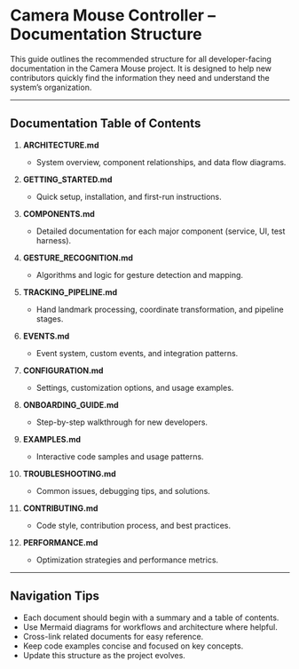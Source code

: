 # Camera Mouse Controller – Documentation Structure

This guide outlines the recommended structure for all developer-facing documentation in the Camera Mouse project. It is designed to help new contributors quickly find the information they need and understand the system’s organization.

---

## Documentation Table of Contents

1. **ARCHITECTURE.md**  
   - System overview, component relationships, and data flow diagrams.

2. **GETTING_STARTED.md**  
   - Quick setup, installation, and first-run instructions.

3. **COMPONENTS.md**  
   - Detailed documentation for each major component (service, UI, test harness).

4. **GESTURE_RECOGNITION.md**  
   - Algorithms and logic for gesture detection and mapping.

5. **TRACKING_PIPELINE.md**  
   - Hand landmark processing, coordinate transformation, and pipeline stages.

6. **EVENTS.md**  
   - Event system, custom events, and integration patterns.

7. **CONFIGURATION.md**  
   - Settings, customization options, and usage examples.

8. **ONBOARDING_GUIDE.md**  
   - Step-by-step walkthrough for new developers.

9. **EXAMPLES.md**  
   - Interactive code samples and usage patterns.

10. **TROUBLESHOOTING.md**  
    - Common issues, debugging tips, and solutions.

11. **CONTRIBUTING.md**  
    - Code style, contribution process, and best practices.

12. **PERFORMANCE.md**  
    - Optimization strategies and performance metrics.

---

## Navigation Tips

- Each document should begin with a summary and a table of contents.
- Use Mermaid diagrams for workflows and architecture where helpful.
- Cross-link related documents for easy reference.
- Keep code examples concise and focused on key concepts.
- Update this structure as the project evolves.
